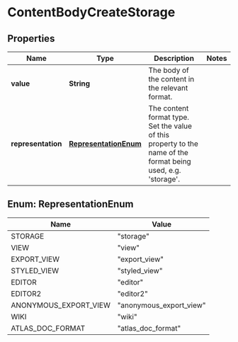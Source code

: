 # ContentBodyCreateStorage

## Properties
Name | Type | Description | Notes
------------ | ------------- | ------------- | -------------
**value** | **String** | The body of the content in the relevant format. | 
**representation** | [**RepresentationEnum**](#RepresentationEnum) | The content format type. Set the value of this property to the name of the format being used, e.g. &#x27;storage&#x27;. | 

<a name="RepresentationEnum"></a>
## Enum: RepresentationEnum
Name | Value
---- | -----
STORAGE | &quot;storage&quot;
VIEW | &quot;view&quot;
EXPORT_VIEW | &quot;export_view&quot;
STYLED_VIEW | &quot;styled_view&quot;
EDITOR | &quot;editor&quot;
EDITOR2 | &quot;editor2&quot;
ANONYMOUS_EXPORT_VIEW | &quot;anonymous_export_view&quot;
WIKI | &quot;wiki&quot;
ATLAS_DOC_FORMAT | &quot;atlas_doc_format&quot;
